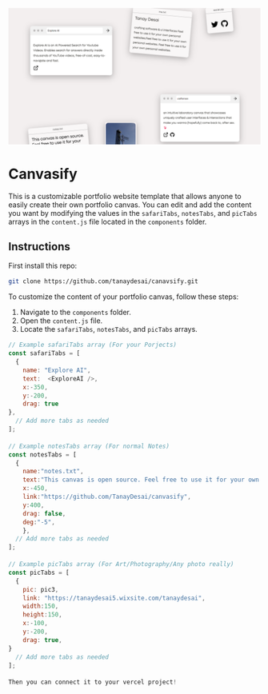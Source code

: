 
![pic](demo.png)


# Canvasify

This is a customizable portfolio website template that allows anyone to easily create their own portfolio canvas. You can edit and add the content you want by modifying the values in the `safariTabs`, `notesTabs`, and `picTabs` arrays in the `content.js` file located in the `components` folder.

## Instructions
First install this repo:

```bash
git clone https://github.com/tanaydesai/canavsify.git
```

To customize the content of your portfolio canvas, follow these steps:

1. Navigate to the `components` folder.
2. Open the `content.js` file.
3. Locate the `safariTabs`, `notesTabs`, and `picTabs` arrays.

```js
// Example safariTabs array (For your Porjects)
const safariTabs = [
  {
    name: "Explore AI",
    text:  <ExploreAI />,
    x:-350,
    y:-200,
    drag: true
},
  // Add more tabs as needed
];

// Example notesTabs array (For normal Notes)
const notesTabs = [
  {
    name:"notes.txt",
    text:"This canvas is open source. Feel free to use it for your own personal websites.", // Can be a component too
    x:-450,
    link:"https://github.com/TanayDesai/canvasify",
    y:400,
    drag: false,
    deg:"-5",
    },
  // Add more tabs as needed
];

// Example picTabs array (For Art/Photography/Any photo really)
const picTabs = [
  { 
    pic: pic3,
    link: "https://tanaydesai5.wixsite.com/tanaydesai",
    width:150,
    height:150,
    x:-100,
    y:-200,
    drag: true,
}
  // Add more tabs as needed
];

Then you can connect it to your vercel project!